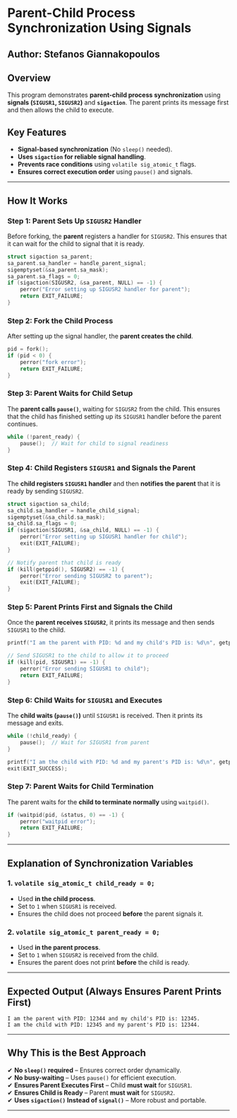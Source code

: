 # Parent-Child Process Synchronization Using Signals

## Author: Stefanos Giannakopoulos

## Overview
This program demonstrates **parent-child process synchronization** using **signals (`SIGUSR1`, `SIGUSR2`)** and **`sigaction`**. The parent prints its message first and then allows the child to execute.

## Key Features
- **Signal-based synchronization** (No `sleep()` needed).
- **Uses `sigaction` for reliable signal handling**.
- **Prevents race conditions** using `volatile sig_atomic_t` flags.
- **Ensures correct execution order** using `pause()` and signals.

---

## How It Works
### **Step 1: Parent Sets Up `SIGUSR2` Handler**
Before forking, the **parent** registers a handler for `SIGUSR2`. This ensures that it can wait for the child to signal that it is ready.

```c
struct sigaction sa_parent;
sa_parent.sa_handler = handle_parent_signal;
sigemptyset(&sa_parent.sa_mask);
sa_parent.sa_flags = 0;
if (sigaction(SIGUSR2, &sa_parent, NULL) == -1) {
    perror("Error setting up SIGUSR2 handler for parent");
    return EXIT_FAILURE;
}
```

### **Step 2: Fork the Child Process**
After setting up the signal handler, the **parent creates the child**.

```c
pid = fork();
if (pid < 0) {
    perror("fork error");
    return EXIT_FAILURE;
}
```

### **Step 3: Parent Waits for Child Setup**
The **parent calls `pause()`**, waiting for `SIGUSR2` from the child. This ensures that the child has finished setting up its `SIGUSR1` handler before the parent continues.

```c
while (!parent_ready) {
    pause();  // Wait for child to signal readiness
}
```

### **Step 4: Child Registers `SIGUSR1` and Signals the Parent**
The **child registers `SIGUSR1` handler** and then **notifies the parent** that it is ready by sending `SIGUSR2`.

```c
struct sigaction sa_child;
sa_child.sa_handler = handle_child_signal;
sigemptyset(&sa_child.sa_mask);
sa_child.sa_flags = 0;
if (sigaction(SIGUSR1, &sa_child, NULL) == -1) {
    perror("Error setting up SIGUSR1 handler for child");
    exit(EXIT_FAILURE);
}

// Notify parent that child is ready
if (kill(getppid(), SIGUSR2) == -1) {
    perror("Error sending SIGUSR2 to parent");
    exit(EXIT_FAILURE);
}
```

### **Step 5: Parent Prints First and Signals the Child**
Once the **parent receives `SIGUSR2`**, it prints its message and then sends `SIGUSR1` to the child.

```c
printf("I am the parent with PID: %d and my child's PID is: %d\n", getpid(), pid);

// Send SIGUSR1 to the child to allow it to proceed
if (kill(pid, SIGUSR1) == -1) {
    perror("Error sending SIGUSR1 to child");
    return EXIT_FAILURE;
}
```

### **Step 6: Child Waits for `SIGUSR1` and Executes**
The **child waits (`pause()`)** until `SIGUSR1` is received. Then it prints its message and exits.

```c
while (!child_ready) {
    pause();  // Wait for SIGUSR1 from parent
}

printf("I am the child with PID: %d and my parent's PID is: %d\n", getpid(), getppid());
exit(EXIT_SUCCESS);
```

### **Step 7: Parent Waits for Child Termination**
The parent waits for the **child to terminate normally** using `waitpid()`.

```c
if (waitpid(pid, &status, 0) == -1) {
    perror("waitpid error");
    return EXIT_FAILURE;
}
```

---

## **Explanation of Synchronization Variables**
### **1. `volatile sig_atomic_t child_ready = 0;`**
- Used **in the child process**.
- Set to `1` when `SIGUSR1` is received.
- Ensures the child does not proceed **before** the parent signals it.

### **2. `volatile sig_atomic_t parent_ready = 0;`**
- Used **in the parent process**.
- Set to `1` when `SIGUSR2` is received from the child.
- Ensures the parent does not print **before** the child is ready.

---

## **Expected Output (Always Ensures Parent Prints First)**
```
I am the parent with PID: 12344 and my child's PID is: 12345.
I am the child with PID: 12345 and my parent's PID is: 12344.
```

---

## **Why This is the Best Approach**
✔ **No `sleep()` required** – Ensures correct order dynamically.  
✔ **No busy-waiting** – Uses `pause()` for efficient execution.  
✔ **Ensures Parent Executes First** – Child **must wait** for `SIGUSR1`.  
✔ **Ensures Child is Ready** – Parent **must wait** for `SIGUSR2`.  
✔ **Uses `sigaction()` Instead of `signal()`** – More robust and portable.  

---
